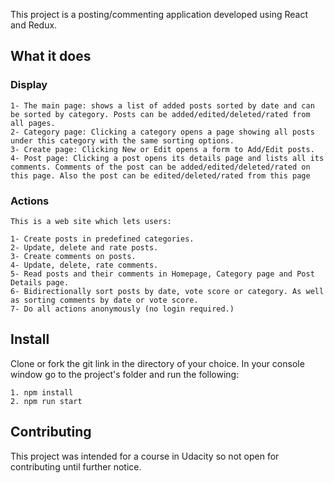 This project is a posting/commenting application developed using React and Redux.  

## What it does

### Display

    1- The main page: shows a list of added posts sorted by date and can be sorted by category. Posts can be added/edited/deleted/rated from all pages.
    2- Category page: Clicking a category opens a page showing all posts under this category with the same sorting options.
    3- Create page: Clicking New or Edit opens a form to Add/Edit posts.
    4- Post page: Clicking a post opens its details page and lists all its comments. Comments of the post can be added/edited/deleted/rated on this page. Also the post can be edited/deleted/rated from this page


### Actions

    This is a web site which lets users:

    1- Create posts in predefined categories.
    2- Update, delete and rate posts.
    3- Create comments on posts.
    4- Update, delete, rate comments.
    5- Read posts and their comments in Homepage, Category page and Post Details page.
    6- Bidirectionally sort posts by date, vote score or category. As well as sorting comments by date or vote score.
    7- Do all actions anonymously (no login required.)

## Install

Clone or fork the git link in the directory of your choice. In your console window go to the project's folder and run the following:
```
1. npm install
2. npm run start
```

## Contributing

This project was intended for a course in Udacity so not open for contributing until further notice.